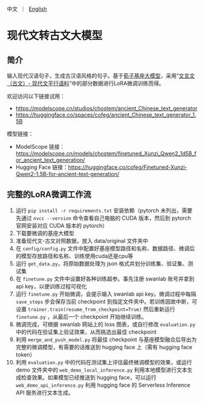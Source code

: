 <p align="left">
    中文&nbsp ｜ &nbsp<a href="./README_en.md">English</a>
</p>

# 现代文转古文大模型

## 简介

输入现代汉语句子，生成古汉语风格的句子。基于[荀子基座大模型](https://www.modelscope.cn/models/Xunzillm4cc/Xunzi-Qwen2-1.5B)，采用“[文言文（古文）- 现代文平行语料](https://github.com/NiuTrans/Classical-Modern)”中的部分数据进行LoRA微调训练而得。

欢迎访问以下链接试用：
 - https://modelscope.cn/studios/chostem/ancient_Chinese_text_generator
 - https://huggingface.co/spaces/cofeg/ancient_Chinese_text_generator_1.5B

模型链接：
 - ModelScope 链接：https://modelscope.cn/models/chostem/finetuned_Xunzi_Qwen2_1d5B_for_ancient_text_generation/
 - Hugging Face 链接：https://huggingface.co/cofeg/Finetuned-Xunzi-Qwen2-1.5B-for-ancient-text-generation/


## 完整的LoRA微调工作流

1. 运行 `pip install -r requirements.txt` 安装依赖（pytorch 未列出，需要先通过 `nvcc --version` 命令查看自己电脑的 CUDA 版本，然后到 pytorch 官网安装对应 CUDA 版本的 pytorch）
2. 下载要微调的基座大模型
3. 准备现代文-古文对照数据，放入 data/original 文件夹中
4. 在 `config/config.py` 文件中配置好基座模型路径和名称、数据路径、微调后的模型存放路径和名称、训练使用cuda还是cpu等
5. 运行 `get_data.py`，将原始数据处理为 json 格式并划分训练集、验证集、测试集
6. 在 `finetune.py` 文件中设置好各种训练超参。事先注册 swanlab 账号并拿到 api key，以便训练过程可视化
7. 运行 `finetune.py` 开始微调，会提示输入 swanlab api key。微调过程中每隔 `save_steps` 步会保存当前 checkpoint 到指定文件夹中。若训练因故中断，可设置 `trainer.train(resume_from_checkpoint=True)` 然后重新运行 `finetune.py` ，从最后一个 checkpoint 开始继续训练。
8. 微调完成，可根据 swanlab 网站上的 loss 图表，或自行修改 `evaluation.py` 中的代码在验证集上验证效果，从而挑选出最佳 checkpoint
9. 利用 `merge_and_push_model.py` 将最佳 checkpoint 与基座模型融合后导出为完整的微调模型，有需要的话推送到 hugging face 上（需有 hugging face token）
10. 利用 `evaluation.py` 中的代码在测试集上评估最终微调模型的效果，或运行 demo 文件夹中的 `web_demo_local_inference.py` 利用本地模型进行文本生成检查效果。如果模型已经推送到 hugging face，可以运行 `web_demo_api_inference.py` 利用 hugging face 的 Serverless Inference API 服务进行文本生成。